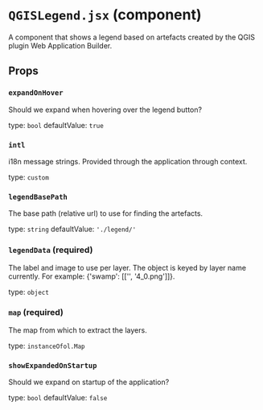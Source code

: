 `QGISLegend.jsx` (component)
============================

A component that shows a legend based on artefacts created by the QGIS plugin Web Application Builder.

Props
-----

### `expandOnHover`

Should we expand when hovering over the legend button?

type: `bool`
defaultValue: `true`


### `intl`

i18n message strings. Provided through the application through context.

type: `custom`


### `legendBasePath`

The base path (relative url) to use for finding the artefacts.

type: `string`
defaultValue: `'./legend/'`


### `legendData` (required)

The label and image to use per layer. The object is keyed by layer name currently. For example: {'swamp': [['', '4_0.png']]}.

type: `object`


### `map` (required)

The map from which to extract the layers.

type: `instanceOfol.Map`


### `showExpandedOnStartup`

Should we expand on startup of the application?

type: `bool`
defaultValue: `false`

